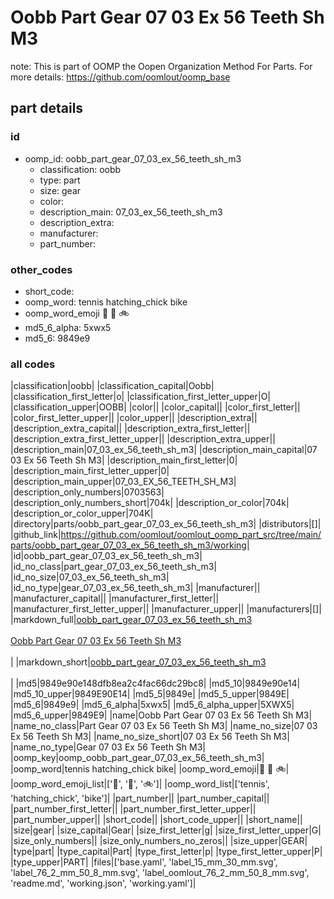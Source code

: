 # Oobb Part Gear 07 03 Ex 56 Teeth Sh M3  

note: This is part of OOMP the Oopen Organization Method For Parts. For more details: https://github.com/oomlout/oomp_base

##  part details





### id
* oomp_id: oobb_part_gear_07_03_ex_56_teeth_sh_m3
  * classification: oobb
  * type: part
  * size: gear
  * color: 
  * description_main: 07_03_ex_56_teeth_sh_m3
  * description_extra: 
  * manufacturer: 
  * part_number: 

### other_codes
* short_code: 
* oomp_word: tennis hatching_chick bike
* oomp_word_emoji :tennis: :hatching_chick: :bike:
* md5_6_alpha: 5xwx5
* md5_6: 9849e9

### all codes 
|classification|oobb|
|classification_capital|Oobb|
|classification_first_letter|o|
|classification_first_letter_upper|O|
|classification_upper|OOBB|
|color||
|color_capital||
|color_first_letter||
|color_first_letter_upper||
|color_upper||
|description_extra||
|description_extra_capital||
|description_extra_first_letter||
|description_extra_first_letter_upper||
|description_extra_upper||
|description_main|07_03_ex_56_teeth_sh_m3|
|description_main_capital|07 03 Ex 56 Teeth Sh M3|
|description_main_first_letter|0|
|description_main_first_letter_upper|0|
|description_main_upper|07_03_EX_56_TEETH_SH_M3|
|description_only_numbers|0703563|
|description_only_numbers_short|704k|
|description_or_color|704k|
|description_or_color_upper|704K|
|directory|parts/oobb_part_gear_07_03_ex_56_teeth_sh_m3|
|distributors|[]|
|github_link|https://github.com/oomlout/oomlout_oomp_part_src/tree/main/parts/oobb_part_gear_07_03_ex_56_teeth_sh_m3/working|
|id|oobb_part_gear_07_03_ex_56_teeth_sh_m3|
|id_no_class|part_gear_07_03_ex_56_teeth_sh_m3|
|id_no_size|07_03_ex_56_teeth_sh_m3|
|id_no_type|gear_07_03_ex_56_teeth_sh_m3|
|manufacturer||
|manufacturer_capital||
|manufacturer_first_letter||
|manufacturer_first_letter_upper||
|manufacturer_upper||
|manufacturers|[]|
|markdown_full|[oobb_part_gear_07_03_ex_56_teeth_sh_m3](https://github.com/oomlout/oomlout_oomp_part_src/tree/main/parts/oobb_part_gear_07_03_ex_56_teeth_sh_m3/working)<br>[](https://github.com/oomlout/oomlout_oomp_part_src/tree/main/parts/oobb_part_gear_07_03_ex_56_teeth_sh_m3/working)<br>[Oobb Part Gear 07 03 Ex 56 Teeth Sh M3](https://github.com/oomlout/oomlout_oomp_part_src/tree/main/parts/oobb_part_gear_07_03_ex_56_teeth_sh_m3/working)<br><br>|
|markdown_short|[oobb_part_gear_07_03_ex_56_teeth_sh_m3](https://github.com/oomlout/oomlout_oomp_part_src/tree/main/parts/oobb_part_gear_07_03_ex_56_teeth_sh_m3/working)<br><br>|
|md5|9849e90e148dfb8ea2c4fac66dc29bc8|
|md5_10|9849e90e14|
|md5_10_upper|9849E90E14|
|md5_5|9849e|
|md5_5_upper|9849E|
|md5_6|9849e9|
|md5_6_alpha|5xwx5|
|md5_6_alpha_upper|5XWX5|
|md5_6_upper|9849E9|
|name|Oobb Part Gear 07 03 Ex 56 Teeth Sh M3|
|name_no_class|Part Gear 07 03 Ex 56 Teeth Sh M3|
|name_no_size|07 03 Ex 56 Teeth Sh M3|
|name_no_size_short|07 03 Ex 56 Teeth Sh M3|
|name_no_type|Gear 07 03 Ex 56 Teeth Sh M3|
|oomp_key|oomp_oobb_part_gear_07_03_ex_56_teeth_sh_m3|
|oomp_word|tennis hatching_chick bike|
|oomp_word_emoji|:tennis: :hatching_chick: :bike:|
|oomp_word_emoji_list|[':tennis:', ':hatching_chick:', ':bike:']|
|oomp_word_list|['tennis', 'hatching_chick', 'bike']|
|part_number||
|part_number_capital||
|part_number_first_letter||
|part_number_first_letter_upper||
|part_number_upper||
|short_code||
|short_code_upper||
|short_name||
|size|gear|
|size_capital|Gear|
|size_first_letter|g|
|size_first_letter_upper|G|
|size_only_numbers||
|size_only_numbers_no_zeros||
|size_upper|GEAR|
|type|part|
|type_capital|Part|
|type_first_letter|p|
|type_first_letter_upper|P|
|type_upper|PART|
|files|['base.yaml', 'label_15_mm_30_mm.svg', 'label_76_2_mm_50_8_mm.svg', 'label_oomlout_76_2_mm_50_8_mm.svg', 'readme.md', 'working.json', 'working.yaml']|
